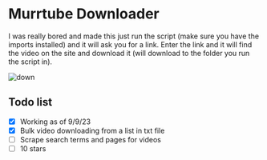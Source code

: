 # Murrtube Downloader

I was really bored and made this just run the script (make sure you have the imports installed) and it will ask you for a link. Enter the link and it will find the video on the site and download it (will download to the folder you run the script in).

![down](https://github.com/RainFemboy/murrtube-downloader/assets/144554803/61bbed95-4a9e-467e-82cc-4b2811a28b30)

## Todo list
- [x] Working as of 9/9/23
- [x] Bulk video downloading from a list in txt file
- [ ] Scrape search terms and pages for videos
- [ ] 10 stars
